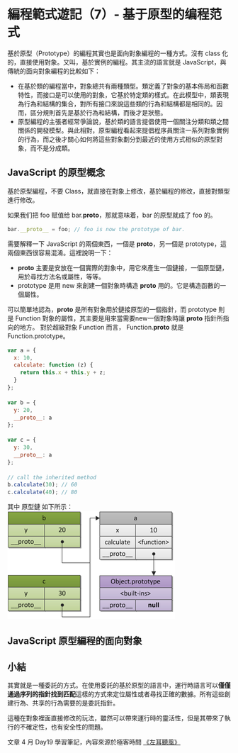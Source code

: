 # 編程範式遊記（7）- 基于原型的编程范式

基於原型（Prototype）的編程其實也是面向對象編程的一種方式。沒有 class 化的，直接使用對象。又叫，基於實例的編程。其主流的語言就是 JavaScript，與傳統的面向對象編程的比較如下：

- 在基於類的編程當中，對象總共有兩種類型。類定義了對象的基本佈局和函數特性，而接口是可以使用的對象，它基於特定類的樣式。在此模型中，類表現為行為和結構的集合，對所有接口來說這些類的行為和結構都是相同的。因而，區分規則首先是基於行為和結構，而後才是狀態。
- 原型編程的主張者經常爭論說，基於類的語言提倡使用一個關注分類和類之間關係的開發模型。與此相對，原型編程看起來提倡程序員關注一系列對象實例的行為，而之後才關心如何將這些對象劃分到最近的使用方式相似的原型對象，而不是分成類。

## JavaScript 的原型概念

基於原型編程，不要 Class，就直接在對象上修改，基於編程的修改，直接對類型進行修改。

如果我们把 foo 赋值给 bar.__proto__，那就意味着，bar 的原型就成了 foo 的。
```JavaScript
bar.__proto__ = foo; // foo is now the prototype of bar.
```

需要解釋一下 JavaScript 的兩個東西，一個是 __proto__，另一個是 prototype，這兩個東西很容易混淆。這裡說明一下：

- __proto__ 主要是安放在一個實際的對象中，用它來產生一個鏈接，一個原型鏈，用於尋找方法名或屬性，等等。
- prototype 是用 new 來創建一個對象時構造 __proto__ 用的。它是構造函數的一個屬性。

可以簡單地認為，__proto__ 是所有對象用於鏈接原型的一個指針，而 prototype 則是 Function 對象的屬性，其主要是用來當需要new一個對象時讓 __proto__ 指針所指向的地方。 對於超級對象 Function 而言， Function.__proto__ 就是 Function.prototype。

```js
var a = {
  x: 10,
  calculate: function (z) {
    return this.x + this.y + z;
  }
};
 
var b = {
  y: 20,
  __proto__: a
};
 
var c = {
  y: 30,
  __proto__: a
};
 
// call the inherited method
b.calculate(30); // 60
c.calculate(40); // 80
```
其中 原型鏈 如下所示：
![](media/16819191070601/16819196779260.png)


## JavaScript 原型編程的面向對象


## 小結

其實就是一種委託的方式。在使用委託的基於原型的語言中，運行時語言可以**僅僅通過序列的指針找到匹配**這樣的方式來定位屬性或者尋找正確的數據。所有這些創建行為、共享的行為需要的是委託指針。

這種在對象裡面直接修改的玩法，雖然可以帶來運行時的靈活性，但是其帶來了執行的不確定性，也有安全性的問題。

文章 4 月 Day19 學習筆記，內容來源於極客時間 [《左耳聽風》](https://time.geekbang.org/column/article/2741)